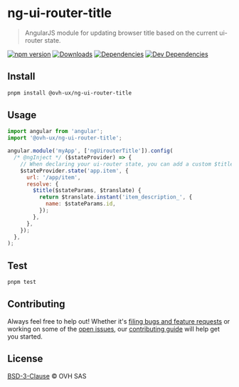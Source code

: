 # ng-ui-router-title

> AngularJS module for updating browser title based on the current ui-router state.

[![npm version](https://badgen.net/npm/v/@ovh-ux/ng-ui-router-title)](https://www.npmjs.com/package/@ovh-ux/ng-ui-router-title) [![Downloads](https://badgen.net/npm/dt/@ovh-ux/ng-ui-router-title)](https://npmjs.com/package/@ovh-ux/ng-ui-router-title) [![Dependencies](https://badgen.net/david/dep/ovh/manager/packages/components/ng-ui-router-title)](https://npmjs.com/package/@ovh-ux/ng-ui-router-title?activeTab=dependencies) [![Dev Dependencies](https://badgen.net/david/dev/ovh/manager/packages/components/ng-ui-router-title)](https://npmjs.com/package/@ovh-ux/ng-ui-router-title?activeTab=dependencies)

## Install

```sh
pnpm install @ovh-ux/ng-ui-router-title
```

## Usage

```js
import angular from 'angular';
import '@ovh-ux/ng-ui-router-title';

angular.module('myApp', ['ngUirouterTitle']).config(
  /* @ngInject */ ($stateProvider) => {
    // When declaring your ui-router state, you can add a custom $title:
    $stateProvider.state('app.item', {
      url: '/app/item',
      resolve: {
        $title($stateParams, $translate) {
          return $translate.instant('item_description_', {
            name: $stateParams.id,
          });
        },
      },
    });
  },
);
```

## Test

```sh
pnpm test
```

## Contributing

Always feel free to help out! Whether it's [filing bugs and feature requests](https://github.com/ovh/manager/issues/new) or working on some of the [open issues](https://github.com/ovh/manager/issues), our [contributing guide](https://github.com/ovh/manager/blob/master/CONTRIBUTING.md) will help get you started.

## License

[BSD-3-Clause](LICENSE) © OVH SAS
